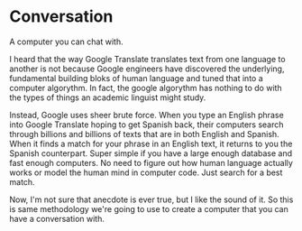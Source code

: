 # Conversation

A computer you can chat with.

I heard that the way Google Translate translates text from one language to another is not because Google engineers have discovered the underlying, fundamental building bloks of human language and tuned that into a computer algorythm. In fact, the google algorythm has nothing to do with the types of things an academic linguist might study. 

Instead, Google uses sheer brute force.  When you type an English phrase into Google Translate hoping to get Spanish back, their computers search through billions and billions of texts that are in both English and Spanish.  When it finds a match for your phrase in an English text, it returns to you the Spanish counterpart.  Super simple if you have a large enough database and fast enough computers. No need to figure out how human language actually works or model the human mind in computer code.  Just search for a best match.

Now, I'm not sure that anecdote is ever true, but I like the sound of it.  So this is same methodology we're going to use to create a computer that you can have a conversation with.
